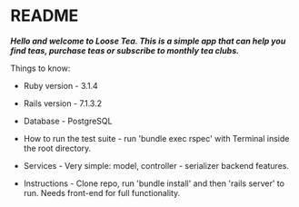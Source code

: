 # README

***Hello and welcome to Loose Tea. This is a simple app that can help you find teas, purchase teas or subscribe to monthly tea clubs.***

Things to know:

* Ruby version - 3.1.4

* Rails version - 7.1.3.2

* Database - PostgreSQL

* How to run the test suite - run 'bundle exec rspec' with Terminal inside the root directory.

* Services - Very simple: model, controller - serializer backend features. 

* Instructions - Clone repo, run 'bundle install' and then 'rails server' to run. 
Needs front-end for full functionality. 


